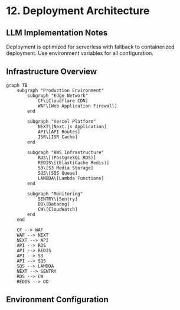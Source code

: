 # 12\. Deployment Architecture

## LLM Implementation Notes

Deployment is optimized for serverless with fallback to containerized deployment. Use environment variables for all configuration.

## Infrastructure Overview

```mermaid
graph TB
    subgraph "Production Environment"
        subgraph "Edge Network"
            CF\[Cloudflare CDN]
            WAF\[Web Application Firewall]
        end
        
        subgraph "Vercel Platform"
            NEXT\[Next.js Application]
            API\[API Routes]
            ISR\[ISR Cache]
        end
        
        subgraph "AWS Infrastructure"
            RDS\[(PostgreSQL RDS)]
            REDIS\[(ElastiCache Redis)]
            S3\[S3 Media Storage]
            SQS\[SQS Queue]
            LAMBDA\[Lambda Functions]
        end
        
        subgraph "Monitoring"
            SENTRY\[Sentry]
            DD\[Datadog]
            CW\[CloudWatch]
        end
    end
    
    CF --> WAF
    WAF --> NEXT
    NEXT --> API
    API --> RDS
    API --> REDIS
    API --> S3
    API --> SQS
    SQS --> LAMBDA
    NEXT --> SENTRY
    RDS --> CW
    REDIS --> DD
```

## Environment Configuration

```bash